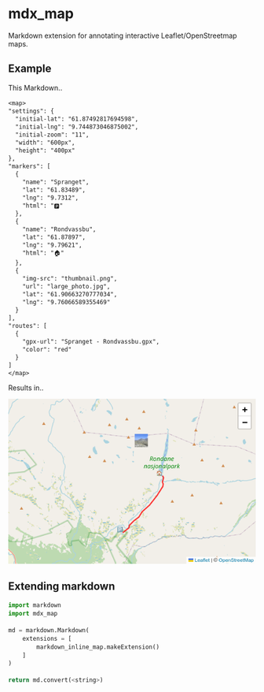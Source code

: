 # mdx_map

Markdown extension for annotating interactive Leaflet/OpenStreetmap maps.

## Example

This Markdown..

```
<map>
"settings": {
  "initial-lat": "61.87492817694598",
  "initial-lng": "9.744873046875002",
  "initial-zoom": "11",
  "width": "600px",
  "height": "400px"
},
"markers": [
  {
    "name": "Spranget",
    "lat": "61.83489",
    "lng": "9.7312",
    "html": "🅿️"
  },
  {
    "name": "Rondvassbu",
    "lat": "61.87897",
    "lng": "9.79621",
    "html": "🏠️"
  },
  {
    "img-src": "thumbnail.png",
    "url": "large_photo.jpg",
    "lat": "61.90663270777034",
    "lng": "9.76066589355469"
  }
],
"routes": [
  {
    "gpx-url": "Spranget - Rondvassbu.gpx",
    "color": "red"
  }
]
</map>
```

Results in..

![Example map](example.png)


## Extending markdown

```python
import markdown
import mdx_map

md = markdown.Markdown(
	extensions = [
		markdown_inline_map.makeExtension()
	]
)

return md.convert(<string>)
```
